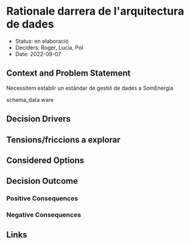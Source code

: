 # Rationale darrera de l'arquitectura de dades

* Status: en elaboració
* Deciders: Roger, Lucía, Pol
* Date: 2022-09-07

## Context and Problem Statement

Necessitem establir un estàndar de gestió de dades a SomEnergia

schema_data ware


## Decision Drivers


## Tensions/friccions a explorar


## Considered Options




## Decision Outcome


### Positive Consequences


### Negative Consequences



## Links


